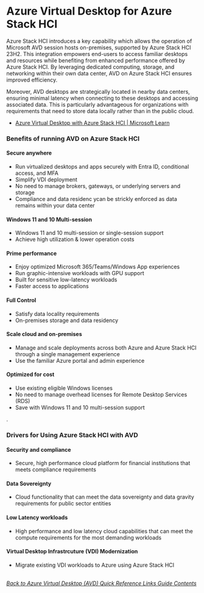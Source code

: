 # Azure Virtual Desktop for Azure Stack HCI
Azure Stack HCI introduces a key capability which allows the operation of Microsoft AVD session hosts on-premises, supported by Azure Stack HCI 23H2. This integration empowers end-users to access familiar desktops and resources while benefiting from enhanced performance offered by Azure Stack HCI. By leveraging dedicated computing, storage, and networking within their own data center, AVD on Azure Stack HCI ensures improved efficiency.

Moreover, AVD desktops are strategically located in nearby data centers, ensuring minimal latency when connecting to these desktops and accessing associated data. This is particularly advantageous for organizations with requirements that need to store data locally rather than in the public cloud.

- [Azure Virtual Desktop with Azure Stack HCI | Microsoft Learn](https://learn.microsoft.com/en-us/azure/virtual-desktop/azure-stack-hci-overview)

### Benefits of running AVD on Azure Stack HCI

#### Secure anywhere
* Run virtualized desktops and apps securely with Entra ID, conditional access, and MFA
* Simplify VDI deployment
* No need to manage brokers, gateways, or underlying servers and storage
* Compliance and data residenc ycan be strickly enforced as data remains within your data center

#### Windows 11 and 10 Multi-session
* Windows 11 and 10 multi-session or single-session support
* Achieve high utilization & lower operation costs

#### Prime performance
* Enjoy optimized Microsoft 365/Teams/Windows App experiences
* Run graphic-intensive workloads with GPU support
* Built for sensitive low-latency workloads
* Faster access to applications

#### Full Control
* Satisfy data locality requirements
* On-premises storage and data residency

#### Scale cloud and on-premises
* Manage and scale deployments across both Azure and Azure Stack HCI through a single management experience
* Use the familiar Azure portal and admin experience

#### Optimized for cost
* Use existing eligible Windows licenses
* No need to manage overhead licenses for Remote Desktop Services (RDS)
* Save with Windows 11 and 10 multi-session support

.
### Drivers for Using Azure Stack HCI with AVD

#### Security and compliance
* Secure, high performance cloud platform for financial institutions that meets compliance requirements

#### Data Sovereignty
* Cloud functionality that can meet the data sovereignty and data gravity requirements for public sector entities

#### Low Latency workloads
* High performance and low latency cloud capabilities that can meet the compute requirements for the most demanding workloads

#### Virtual Desktop Infrastrcuture (VDI) Modernization
* Migrate existing VDI workloads to Azure using Azure Stack HCI

\
[*Back to Azure Virtual Desktop (AVD) Quick Reference Links Guide Contents*](https://github.com/chrismihm-ms/AVDQuickLinks/blob/main/README.md#azure-virtual-desktop-avd-quick-reference-links)